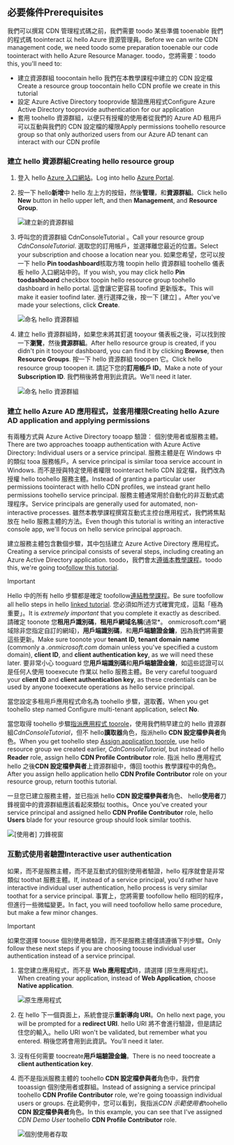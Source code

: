 ## <a name="prerequisites"></a><span data-ttu-id="31d79-101">必要條件</span><span class="sxs-lookup"><span data-stu-id="31d79-101">Prerequisites</span></span>
<span data-ttu-id="31d79-102">我們可以撰寫 CDN 管理程式碼之前，我們需要 toodo 某些準備 tooenable 我們的程式碼 toointeract 以 hello Azure 資源管理員。</span><span class="sxs-lookup"><span data-stu-id="31d79-102">Before we can write CDN management code, we need toodo some preparation tooenable our code toointeract with hello Azure Resource Manager.</span></span>  <span data-ttu-id="31d79-103">toodo，您將需要：</span><span class="sxs-lookup"><span data-stu-id="31d79-103">toodo this, you'll need to:</span></span>

* <span data-ttu-id="31d79-104">建立資源群組 toocontain hello 我們在本教學課程中建立的 CDN 設定檔</span><span class="sxs-lookup"><span data-stu-id="31d79-104">Create a resource group toocontain hello CDN profile we create in this tutorial</span></span>
* <span data-ttu-id="31d79-105">設定 Azure Active Directory tooprovide 驗證應用程式</span><span class="sxs-lookup"><span data-stu-id="31d79-105">Configure Azure Active Directory tooprovide authentication for our application</span></span>
* <span data-ttu-id="31d79-106">套用 toohello 資源群組，以便只有授權的使用者從我們的 Azure AD 租用戶可以互動與我們的 CDN 設定檔的權限</span><span class="sxs-lookup"><span data-stu-id="31d79-106">Apply permissions toohello resource group so that only authorized users from our Azure AD tenant can interact with our CDN profile</span></span>

### <a name="creating-hello-resource-group"></a><span data-ttu-id="31d79-107">建立 hello 資源群組</span><span class="sxs-lookup"><span data-stu-id="31d79-107">Creating hello resource group</span></span>
1. <span data-ttu-id="31d79-108">登入 hello [Azure 入口網站](https://portal.azure.com)。</span><span class="sxs-lookup"><span data-stu-id="31d79-108">Log into hello [Azure Portal](https://portal.azure.com).</span></span>
2. <span data-ttu-id="31d79-109">按一下 hello**新增**中 hello 左上方的按鈕，然後**管理**，和**資源群組**。</span><span class="sxs-lookup"><span data-stu-id="31d79-109">Click hello **New** button in hello upper left, and then **Management**, and **Resource Group**.</span></span>

    ![建立新的資源群組](./media/cdn-app-dev-prep/cdn-new-rg-1-include.png)
3. <span data-ttu-id="31d79-111">呼叫您的資源群組 CdnConsoleTutorial 。</span><span class="sxs-lookup"><span data-stu-id="31d79-111">Call your resource group *CdnConsoleTutorial*.</span></span>  <span data-ttu-id="31d79-112">選取您的訂用帳戶，並選擇離您最近的位置。</span><span class="sxs-lookup"><span data-stu-id="31d79-112">Select your subscription and choose a location near you.</span></span>  <span data-ttu-id="31d79-113">如果您希望，您可以按一下 hello **Pin toodashboard**核取方塊 toopin hello 資源群組 toohello 儀表板 hello 入口網站中的。</span><span class="sxs-lookup"><span data-stu-id="31d79-113">If you wish, you may click hello **Pin toodashboard** checkbox toopin hello resource group toohello dashboard in hello portal.</span></span>  <span data-ttu-id="31d79-114">這會讓它更容易 toofind 更新版本。</span><span class="sxs-lookup"><span data-stu-id="31d79-114">This will make it easier toofind later.</span></span>  <span data-ttu-id="31d79-115">進行選擇之後，按一下 [建立] 。</span><span class="sxs-lookup"><span data-stu-id="31d79-115">After you've made your selections, click **Create**.</span></span>

    ![命名 hello 資源群組](./media/cdn-app-dev-prep/cdn-new-rg-2-include.png)
4. <span data-ttu-id="31d79-117">建立 hello 資源群組時，如果您未將其釘選 tooyour 儀表板之後，可以找到按一下**瀏覽**，然後**資源群組**。</span><span class="sxs-lookup"><span data-stu-id="31d79-117">After hello resource group is created, if you didn't pin it tooyour dashboard, you can find it by clicking **Browse**, then **Resource Groups**.</span></span>  <span data-ttu-id="31d79-118">按一下 hello 資源群組 tooopen 它。</span><span class="sxs-lookup"><span data-stu-id="31d79-118">Click hello resource group tooopen it.</span></span>  <span data-ttu-id="31d79-119">請記下您的**訂用帳戶 ID**。</span><span class="sxs-lookup"><span data-stu-id="31d79-119">Make a note of your **Subscription ID**.</span></span>  <span data-ttu-id="31d79-120">我們稍後將會用到此資訊。</span><span class="sxs-lookup"><span data-stu-id="31d79-120">We'll need it later.</span></span>

    ![命名 hello 資源群組](./media/cdn-app-dev-prep/cdn-subscription-id-include.png)

### <a name="creating-hello-azure-ad-application-and-applying-permissions"></a><span data-ttu-id="31d79-122">建立 hello Azure AD 應用程式，並套用權限</span><span class="sxs-lookup"><span data-stu-id="31d79-122">Creating hello Azure AD application and applying permissions</span></span>
<span data-ttu-id="31d79-123">有兩種方式與 Azure Active Directory tooapp 驗證： 個別使用者或服務主體。</span><span class="sxs-lookup"><span data-stu-id="31d79-123">There are two approaches tooapp authentication with Azure Active Directory: Individual users or a service principal.</span></span> <span data-ttu-id="31d79-124">服務主體是在 Windows 中的類似 tooa 服務帳戶。</span><span class="sxs-lookup"><span data-stu-id="31d79-124">A service principal is similar tooa service account in Windows.</span></span>  <span data-ttu-id="31d79-125">而不是授與特定使用者權限 toointeract hello CDN 設定檔，我們改為授權 hello toohello 服務主體。</span><span class="sxs-lookup"><span data-stu-id="31d79-125">Instead of granting a particular user permissions toointeract with hello CDN profiles, we instead grant hello permissions toohello service principal.</span></span>  <span data-ttu-id="31d79-126">服務主體通常用於自動化的非互動式處理程序。</span><span class="sxs-lookup"><span data-stu-id="31d79-126">Service principals are generally used for automated, non-interactive processes.</span></span>  <span data-ttu-id="31d79-127">雖然本教學課程撰寫互動式主控台應用程式，我們將焦點放在 hello 服務主體的方法。</span><span class="sxs-lookup"><span data-stu-id="31d79-127">Even though this tutorial is writing an interactive console app, we'll focus on hello service principal approach.</span></span>

<span data-ttu-id="31d79-128">建立服務主體包含數個步驟，其中包括建立 Azure Active Directory 應用程式。</span><span class="sxs-lookup"><span data-stu-id="31d79-128">Creating a service principal consists of several steps, including creating an Azure Active Directory application.</span></span>  <span data-ttu-id="31d79-129">toodo，我們會太[遵循本教學課程](../articles/resource-group-create-service-principal-portal.md)。</span><span class="sxs-lookup"><span data-stu-id="31d79-129">toodo this, we're going too[follow this tutorial](../articles/resource-group-create-service-principal-portal.md).</span></span>

> [!IMPORTANT]
> <span data-ttu-id="31d79-130">Hello 中的所有 hello 步驟都是確定 toofollow[連結教學課程](../articles/resource-group-create-service-principal-portal.md)。</span><span class="sxs-lookup"><span data-stu-id="31d79-130">Be sure toofollow all hello steps in hello [linked tutorial](../articles/resource-group-create-service-principal-portal.md).</span></span>  <span data-ttu-id="31d79-131">您必須如所述方式確實完成，這點「極為重要」。</span><span class="sxs-lookup"><span data-stu-id="31d79-131">It is *extremely important* that you complete it exactly as described.</span></span>  <span data-ttu-id="31d79-132">請確定 toonote 您**租用戶識別碼**，**租用戶網域名稱**(通常*。 onmicrosoft.com*網域除非您指定自訂的網域)，**用戶端識別碼**，和**用戶端驗證金鑰**，因為我們將需要這些更新。</span><span class="sxs-lookup"><span data-stu-id="31d79-132">Make sure toonote your **tenant ID**, **tenant domain name** (commonly a *.onmicrosoft.com* domain unless you've specified a custom domain), **client ID**, and **client authentication key**, as we will need these later.</span></span>  <span data-ttu-id="31d79-133">要非常小心 tooguard 您**用戶端識別碼**和**用戶端驗證金鑰**，如這些認證可以是任何人使用 tooexecute 作業以 hello 服務主體。</span><span class="sxs-lookup"><span data-stu-id="31d79-133">Be very careful tooguard your **client ID** and **client authentication key**, as these credentials can be used by anyone tooexecute operations as hello service principal.</span></span>
>
> <span data-ttu-id="31d79-134">當您設定多租用戶應用程式命名為 toohello 步驟，選取**否**。</span><span class="sxs-lookup"><span data-stu-id="31d79-134">When you get toohello step named Configure multi-tenant application, select **No**.</span></span>
>
> <span data-ttu-id="31d79-135">當您取得 toohello 步驟[指派應用程式 toorole](../articles/azure-resource-manager/resource-group-create-service-principal-portal.md#assign-application-to-role)，使用我們稍早建立的 hello 資源群組*CdnConsoleTutorial*，但不 hello**讀取器**角色，指派hello **CDN 設定檔參與者**角色。</span><span class="sxs-lookup"><span data-stu-id="31d79-135">When you get toohello step [Assign application toorole](../articles/azure-resource-manager/resource-group-create-service-principal-portal.md#assign-application-to-role), use hello resource group we created earlier,  *CdnConsoleTutorial*, but instead of hello **Reader** role, assign hello **CDN Profile Contributor** role.</span></span>  <span data-ttu-id="31d79-136">指派 hello 應用程式 hello 之後**CDN 設定檔參與者**上資源群組中，傳回 toothis 教學課程中的角色。</span><span class="sxs-lookup"><span data-stu-id="31d79-136">After you assign hello application hello **CDN Profile Contributor** role on your resource group, return toothis tutorial.</span></span> 
>
>

<span data-ttu-id="31d79-137">一旦您已建立服務主體，並已指派 hello **CDN 設定檔參與者**角色、 hello**使用者**刀鋒視窗中的資源群組應該看起來類似 toothis。</span><span class="sxs-lookup"><span data-stu-id="31d79-137">Once you've created your service principal and assigned hello **CDN Profile Contributor** role, hello **Users** blade for your resource group should look similar toothis.</span></span>

![[使用者] 刀鋒視窗](./media/cdn-app-dev-prep/cdn-service-principal-include.png)

### <a name="interactive-user-authentication"></a><span data-ttu-id="31d79-139">互動式使用者驗證</span><span class="sxs-lookup"><span data-stu-id="31d79-139">Interactive user authentication</span></span>
<span data-ttu-id="31d79-140">如果，而不是服務主體，而不是互動式的個別使用者驗證，hello 程序就會是非常類似 toothat 服務主體。</span><span class="sxs-lookup"><span data-stu-id="31d79-140">If, instead of a service principal, you'd rather have interactive individual user authentication, hello process is very similar toothat for a service principal.</span></span>  <span data-ttu-id="31d79-141">事實上，您將需要 toofollow hello 相同的程序，但進行一些微幅變更。</span><span class="sxs-lookup"><span data-stu-id="31d79-141">In fact, you will need toofollow hello same procedure, but make a few minor changes.</span></span>

> [!IMPORTANT]
> <span data-ttu-id="31d79-142">如果您選擇 toouse 個別使用者驗證，而不是服務主體僅請遵循下列步驟。</span><span class="sxs-lookup"><span data-stu-id="31d79-142">Only follow these next steps if you are choosing toouse individual user authentication instead of a service principal.</span></span>
>
>

1. <span data-ttu-id="31d79-143">當您建立應用程式，而不是 **Web 應用程式**時，請選擇 [原生應用程式]。</span><span class="sxs-lookup"><span data-stu-id="31d79-143">When creating your application, instead of **Web Application**, choose **Native application**.</span></span>

    ![原生應用程式](./media/cdn-app-dev-prep/cdn-native-application-include.png)
2. <span data-ttu-id="31d79-145">在 hello 下一個頁面上，系統會提示**重新導向 URI**。</span><span class="sxs-lookup"><span data-stu-id="31d79-145">On hello next page, you will be prompted for a **redirect URI**.</span></span>  <span data-ttu-id="31d79-146">hello URI 將不會進行驗證，但是請記住您的輸入。</span><span class="sxs-lookup"><span data-stu-id="31d79-146">hello URI won't be validated, but remember what you entered.</span></span>  <span data-ttu-id="31d79-147">稍後您將會用到此資訊。</span><span class="sxs-lookup"><span data-stu-id="31d79-147">You'll need it later.</span></span>
3. <span data-ttu-id="31d79-148">沒有任何需要 toocreate**用戶端驗證金鑰**。</span><span class="sxs-lookup"><span data-stu-id="31d79-148">There is no need toocreate a **client authentication key**.</span></span>
4. <span data-ttu-id="31d79-149">而不是指派服務主體的 toohello **CDN 設定檔參與者**角色中，我們會 tooassign 個別使用者或群組。</span><span class="sxs-lookup"><span data-stu-id="31d79-149">Instead of assigning a service principal toohello **CDN Profile Contributor** role, we're going tooassign individual users or groups.</span></span>  <span data-ttu-id="31d79-150">在此範例中，您可以看到，我指派*CDN 示範使用者*toohello **CDN 設定檔參與者**角色。</span><span class="sxs-lookup"><span data-stu-id="31d79-150">In this example, you can see that I've assigned  *CDN Demo User* toohello **CDN Profile Contributor** role.</span></span>  

    ![個別使用者存取](./media/cdn-app-dev-prep/cdn-aad-user-include.png)
